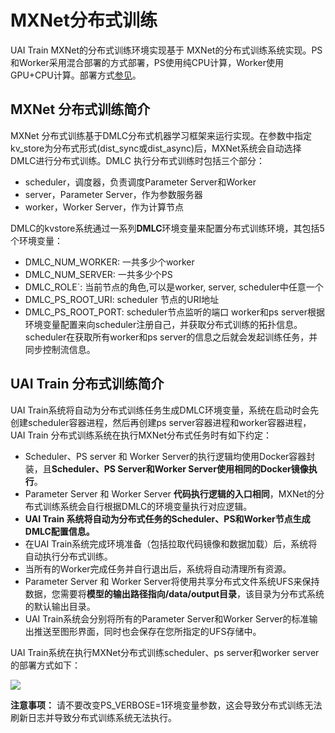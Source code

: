 

# MXNet分布式训练
UAI Train MXNet的分布式训练环境实现基于 MXNet的分布式训练系统实现。PS和Worker采用混合部署的方式部署，PS使用纯CPU计算，Worker使用GPU+CPU计算。部署方式[参见](uai-train/introduction/distributed-job/intro)。

## MXNet 分布式训练简介
MXNet 分布式训练基于DMLC分布式机器学习框架来运行实现。在参数中指定kv_store为分布式形式(dist_sync或dist_async)后，MXNet系统会自动选择DMLC进行分布式训练。DMLC 执行分布式训练时包括三个部分：

  * scheduler，调度器，负责调度Parameter Server和Worker
  * server，Parameter Server，作为参数服务器
  * worker，Worker Server，作为计算节点

DMLC的kvstore系统通过一系列**DMLC**环境变量来配置分布式训练环境，其包括5个环境变量：
  * DMLC\_NUM\_WORKER: 一共多少个worker
  * DMLC\_NUM\_SERVER: 一共多少个PS
  * DMLC\_ROLE`: 当前节点的角色,可以是worker, server, scheduler中任意一个
  * DMLC\_PS\_ROOT\_URI: scheduler 节点的URI地址
  * DMLC\_PS\_ROOT\_PORT: scheduler节点监听的端口
worker和ps server根据环境变量配置来向scheduler注册自己，并获取分布式训练的拓扑信息。scheduler在获取所有worker和ps server的信息之后就会发起训练任务，并同步控制流信息。

## UAI Train 分布式训练简介
UAI Train系统将自动为分布式训练任务生成DMLC环境变量，系统在启动时会先创建scheduler容器进程，然后再创建ps server容器进程和worker容器进程，UAI Train 分布式训练系统在执行MXNet分布式任务时有如下约定：

  * Scheduler、PS server 和 Worker Server的执行逻辑均使用Docker容器封装，且**Scheduler、PS Server和Worker Server使用相同的Docker镜像执行**。
  * Parameter Server 和 Worker Server **代码执行逻辑的入口相同**，MXNet的分布式训练系统会自行根据DMLC的环境变量执行对应逻辑。
  * **UAI Train 系统将自动为分布式任务的Scheduler、PS和Worker节点生成DMLC配置信息。**
  * 在UAI Train系统完成环境准备（包括拉取代码镜像和数据加载）后，系统将自动执行分布式训练。
  * 当所有的Worker完成任务并自行退出后，系统将自动清理所有资源。
  * Parameter Server 和 Worker Server将使用共享分布式文件系统UFS来保持数据，您需要将**模型的输出路径指向/data/output目录**，该目录为分布式系统的默认输出目录。
  * UAI Train系统会分别将所有的Parameter Server和Worker Server的标准输出推送至图形界面，同时也会保存在您所指定的UFS存储中。

UAI Train系统在执行MXNet分布式训练scheduler、ps server和worker server的部署方式如下：

![](ai/uai-train/images/intro/uai-mxnet-dist.png)

**注意事项：**
请不要改变PS_VERBOSE=1环境变量参数，这会导致分布式训练无法刷新日志并导致分布式训练系统无法执行。

